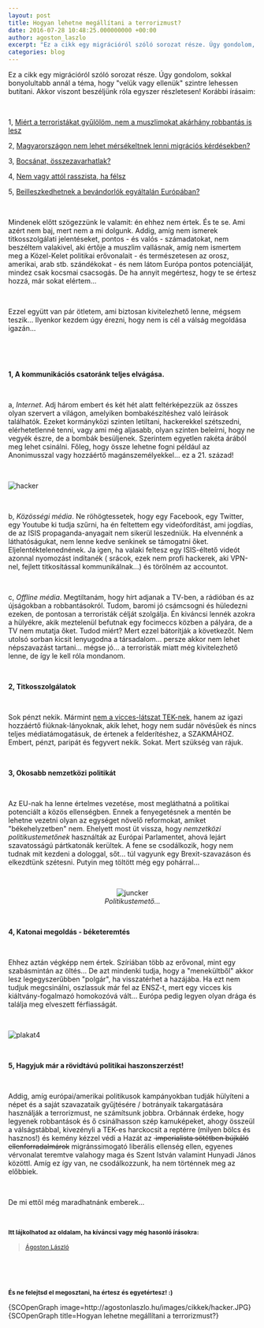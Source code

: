 ```yaml
---
layout: post
title: Hogyan lehetne megállítani a terrorizmust?
date: 2016-07-28 10:48:25.000000000 +00:00
author: agoston_laszlo
excerpt: "Ez a cikk egy migrációról szóló sorozat része. Úgy gondolom, sokkal bonyolultabb annál a téma, hogy 'velük vagy ellenük' szintre lehessen butítani. Akkor viszont beszéljünk róla egyszer részletesen!"
categories: blog
---
```


<p>Ez a cikk egy migrációról szóló sorozat része. Úgy gondolom, sokkal bonyolultabb annál a téma, hogy "velük vagy ellenük" szintre lehessen butítani. Akkor viszont beszéljünk róla egyszer részletesen!&nbsp;Korábbi írásaim:</p>
<p>&nbsp;</p>
<p>1, <a href="http://agostonlaszlo.hu/hu/blog/57-fogom-e-vegre-gyulolni-a-muzulmanokat-ha-robbantas-lesz-az-eb-n" target="_blank">Miért a terroristákat gyűlölöm, nem a muszlimokat akárhány robbantás is lesz</a></p>
<p>2, <a href="http://agostonlaszlo.hu/hu/blog/70-nem-vagyok-hulye-attol-meg-hogy-nem-kiabalok" target="_blank">Magyarországon nem lehet mérsékeltnek lenni migrációs kérdésekben?</a></p>
<p>3, <a href="http://agostonlaszlo.hu/hu/blog/72-bocsanat-megzavarhatlak-a-gyuloletben-egy-pillanatra" target="_blank">Bocsánat, összezavarhatlak?</a></p>
<p>4, <a href="http://agostonlaszlo.hu/hu/blog/73-meg-jobban-osszezavarlak-nem-vagy-rasszista-ha-felsz" target="_blank">Nem vagy attól rasszista, ha félsz</a></p>
<p>5, <a href="http://agostonlaszlo.hu/hu/blog/74-beilleszkedhetnek-egyaltalan-a-bevandorlok-europaban" target="_blank">Beilleszkedhetnek a bevándorlók egyáltalán Európában?</a></p>
<p>&nbsp;</p>
<p>Mindenek előtt szögezzünk le valamit: én ehhez nem értek. És te se. Ami azért nem baj, mert nem a mi dolgunk. Addig, amíg nem ismerek titkosszolgálati jelentéseket, pontos - és valós - számadatokat, nem beszéltem valakivel, aki értője a muszlim vallásnak, amíg nem ismertem meg a Közel-Kelet politikai erővonalait - és természetesen az orosz, amerikai, arab stb. szándékokat - és nem látom Európa pontos potenciálját, mindez csak kocsmai csacsogás. De ha annyit megértesz, hogy te se értesz hozzá, már sokat elértem...</p>
<p>&nbsp;</p>
<p>Ezzel együtt van pár ötletem, ami biztosan kivitelezhető lenne, mégsem teszik... Ilyenkor kezdem úgy érezni, hogy nem is cél a válság megoldása igazán...</p>

<p>&nbsp;</p>
<p>&nbsp;</p>
<p><strong>1, A kommunikációs csatoránk teljes elvágása.&nbsp;</strong></p>
<p>&nbsp;</p>
<p>a, <em>Internet</em>. Adj három embert és két hét alatt feltérképezzük az összes olyan szervert a világon, amelyiken bombakészítéshez való leírások találhatók. Ezeket kormányközi szinten letiltani, hackerekkel szétszedni, elérhetetlenné tenni, vagy ami még aljasabb, olyan szinten beleírni, hogy ne vegyék észre, de a bombák besüljenek. Szerintem egyetlen rakéta árából meg lehet csinálni. Főleg, hogy össze lehetne fogni például az Anonimusszal vagy hozzáértő magánszemélyekkel... ez a 21. század!</p>
<p>&nbsp;</p>
<p><img src="http://agostonlaszlo.hu/images/cikkek/hacker.jpg" alt="hacker" /></p>
<p>&nbsp;</p>
<p>b, <em>Közösségi média</em>. Ne röhögtessetek, hogy egy Facebook, egy Twitter, egy Youtube ki tudja szűrni, ha én feltettem egy videófordítást, ami jogdías, de az ISIS propaganda-anyagait nem sikerül leszedniük. Ha elvennénk a láthatóságukat, nem lenne kedve senkinek se támogatni őket. Eljelentéktelenednének. Ja igen, ha valaki feltesz egy ISIS-éltető videót azonnal nyomozást indítanék ( srácok, ezek nem profi hackerek, aki VPN-nel, fejlett titkosítással kommunikálnak...) és törölném az accountot.</p>
<p>&nbsp;</p>
<p>c, <em>Offline média</em>. Megtiltanám, hogy hírt adjanak a TV-ben, a rádióban és az újságokban a robbantásokról. Tudom, baromi jó csámcsogni és hüledezni ezeken, de pontosan a terroristák célját szolgálja. Én kiváncsi lennék azokra a hülyékre, akik meztelenül befutnak egy focimeccs közben a pályára, de a TV nem mutatja őket. Tudod miért? Mert ezzel bátorítják a következőt. Nem utolsó sorban kicsit lenyugodna a társadalom... persze akkor nem lehet népszavazást tartani... mégse jó... a terroristák miatt még kivitelezhető lenne, de így le kell róla mondanom.</p>
<p>&nbsp;</p>
<p><strong>2, Titkosszolgálatok</strong></p>
<p>&nbsp;</p>
<p>Sok pénzt nekik. Mármint <a href="http://index.hu/belfold/2016/03/24/esz_nelkul_nehez_lesz_harcolni_a_terroristak_ellen/" target="_blank">nem a vicces-látszat TEK-nek</a>, hanem az igazi hozzáértő fiúknak-lányoknak, akik lehet, hogy nem sudár növésűek és nincs teljes médiatámogatásuk, de értenek a felderítéshez, a SZAKMÁHOZ. Embert, pénzt, paripát és fegyvert nekik. Sokat. Mert szükség van rájuk.</p>
<p>&nbsp;</p>
<p><strong>3, Okosabb nemzetközi politikát</strong></p>
<p>&nbsp;</p>
<p>Az EU-nak ha lenne értelmes vezetése, most megláthatná a politikai potenciált a közös ellenségben. Ennek a fenyegetésnek a mentén be lehetne vezetni olyan az egységet növelő reformokat, amiket "békehelyzetben" nem. Ehelyett most üt vissza, hogy <em>nemzetközi politikustemetőnek</em> használták az Európai Parlamentet, ahová lejárt szavatosságú pártkatonák kerültek. A fene se csodálkozik, hogy nem tudnak mit kezdeni a dologgal, sőt... túl vagyunk egy Brexit-szavazáson és elkezdtünk szétesni. Putyin meg töltött még egy pohárral...</p>
<p>&nbsp;</p>
<p style="text-align: center;"><img src="http://agostonlaszlo.hu/images/cikkek/juncker.JPG" alt="juncker" /><br /><em>Politikustemető...</em></p>
<p>&nbsp;</p>
<p><strong>4, Katonai megoldás - béketeremtés</strong></p>
<p>&nbsp;</p>
<p>Ehhez aztán végképp nem értek. Szíriában több az erővonal, mint egy szabásmintán az öltés... De azt mindenki tudja, hogy a "menekültből" akkor lesz legegyszerűbben "polgár", ha visszatérhet a hazájába. Ha ezt nem tudjuk megcsinálni, oszlassuk már fel az ENSZ-t, mert egy vicces kis kiáltvány-fogalmazó homokozóvá vált... Európa pedig legyen olyan drága és találja meg elveszett férfiasságát.</p>
<p>&nbsp;</p>
<p><img src="http://agostonlaszlo.hu/images/cikkek/plakat4.JPG" alt="plakat4" /></p>
<p>&nbsp;</p>
<p><strong>5, Hagyjuk már a rövidtávú politikai haszonszerzést!</strong></p>
<p>&nbsp;</p>
<p>Addig, amíg európai/amerikai politikusok kampányokban tudják hülyíteni a népet és a saját szavazataik gyűjtésére / botrányaik takargatására használják a terrorizmust, ne számítsunk jobbra. Orbánnak érdeke, hogy legyenek robbantások és ő csinálhasson szép kamuképeket, ahogy összeül a válságstábbal, kivezényli a TEK-es harckocsit a reptérre (milyen bölcs és hasznos!) és kemény kézzel védi a Hazát az&nbsp;<span style="text-decoration: line-through;"> imperialista sötétben bújkáló ellenforradalmárok</span> migránssimogató liberális ellenség ellen, egyenes vérvonalat teremtve valahogy maga és Szent István valamint Hunyadi János közöttl. Amíg ez így van, ne csodálkozzunk, ha nem történnek meg az előbbiek.&nbsp;</p>
<p>&nbsp;</p>
<p>De mi ettől még maradhatnánk emberek...</p>
<p>&nbsp;</p>
<p><strong style="font-size: 12.16px; line-height: 15.808px;">Itt lájkolhatod az oldalam, ha kíváncsi vagy még hasonló írásokra:</strong></p>
<div class="fb-page" style="font-size: 12.16px; line-height: 15.808px;" data-href="https://www.facebook.com/agostonlaszloartist" data-width="250" data-height="100" data-small-header="false" data-adapt-container-width="false" data-hide-cover="true" data-show-facepile="false">
<div class="fb-xfbml-parse-ignore">
<blockquote cite="https://www.facebook.com/agostonlaszloartist"><a href="https://www.facebook.com/agostonlaszloartist">Ágoston László</a></blockquote>
</div>
</div>
<p>&nbsp;</p>
<p>&nbsp;</p>
<p style="font-size: 12.16px; line-height: 15.808px;"><strong>És ne felejtsd el megosztani, ha értesz és egyetértesz! :)</strong></p>
<p>{SCOpenGraph image=http://agostonlaszlo.hu/images/cikkek/hacker.JPG} {SCOpenGraph title=Hogyan lehetne megállítani a terrorizmust?}</p>
